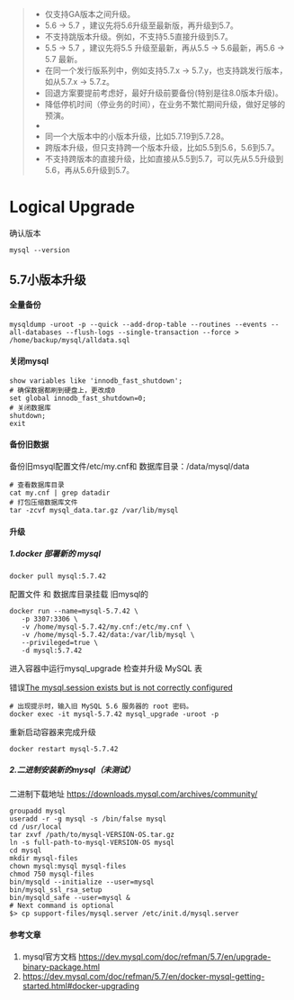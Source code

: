 > -  仅支持GA版本之间升级。
> -  5.6 → 5.7 ，建议先将5.6升级至最新版，再升级到5.7。
> -  不支持跳版本升级。例如，不支持5.5直接升级到5.7。
> -  5.5 → 5.7 ，建议先将5.5 升级至最新，再从5.5 → 5.6最新，再5.6 → 5.7 最新。
> -  在同一个发行版系列中，例如支持5.7.x → 5.7.y，也支持跳发行版本，如从5.7.x → 5.7.z。
> -  回退方案要提前考虑好，最好升级前要备份(特别是往8.0版本升级)。
> -  降低停机时间（停业务的时间），在业务不繁忙期间升级，做好足够的预演。
> -  
> -  同一个大版本中的小版本升级，比如5.7.19到5.7.28。
> -  跨版本升级，但只支持跨一个版本升级，比如5.5到5.6，5.6到5.7。
> -  不支持跨版本的直接升级，比如直接从5.5到5.7，可以先从5.5升级到5.6，再从5.6升级到5.7。

# Logical Upgrade

确认版本

```shell
mysql --version
```



## 5.7小版本升级

#### 全量备份

```mysql
mysqldump -uroot -p --quick --add-drop-table --routines --events --all-databases --flush-logs --single-transaction --force > /home/backup/mysql/alldata.sql
```

#### 关闭mysql

```mysql
show variables like 'innodb_fast_shutdown';
# 确保数据都刷到硬盘上，更改成0
set global innodb_fast_shutdown=0;
# 关闭数据库
shutdown;
exit
```

#### 备份旧数据

备份旧msyql配置文件/etc/my.cnf和 数据库目录：/data/mysql/data

```shell
# 查看数据库目录
cat my.cnf | grep datadir
# 打包压缩数据库文件
tar -zcvf mysql_data.tar.gz /var/lib/mysql
```

#### 升级

##### 1.docker 部署新的 mysql

```shell
docker pull mysql:5.7.42
```

配置文件 和 数据库目录挂载 旧mysql的

```shell
docker run --name=mysql-5.7.42 \
   -p 3307:3306 \
   -v /home/mysql-5.7.42/my.cnf:/etc/my.cnf \
   -v /home/mysql-5.7.42/data:/var/lib/mysql \
   --privileged=true \
   -d mysql:5.7.42
```

进入容器中运行mysql_upgrade 检查并升级 MySQL 表

错误[The mysql.session exists but is not correctly configured](https://blog.csdn.net/lwei_998/article/details/80119023)

```shell
# 出现提示时，输入旧 MySQL 5.6 服务器的 root 密码。
docker exec -it mysql-5.7.42 mysql_upgrade -uroot -p
```

重新启动容器来完成升级

```
docker restart mysql-5.7.42
```

##### 2.二进制安装新的mysql（未测试）

二进制下载地址 https://downloads.mysql.com/archives/community/

```
groupadd mysql
useradd -r -g mysql -s /bin/false mysql
cd /usr/local
tar zxvf /path/to/mysql-VERSION-OS.tar.gz
ln -s full-path-to-mysql-VERSION-OS mysql
cd mysql
mkdir mysql-files
chown mysql:mysql mysql-files
chmod 750 mysql-files
bin/mysqld --initialize --user=mysql
bin/mysql_ssl_rsa_setup
bin/mysqld_safe --user=mysql &
# Next command is optional
$> cp support-files/mysql.server /etc/init.d/mysql.server
```



#### 参考文章

1. mysql官方文档 https://dev.mysql.com/doc/refman/5.7/en/upgrade-binary-package.html
2. https://dev.mysql.com/doc/refman/5.7/en/docker-mysql-getting-started.html#docker-upgrading
